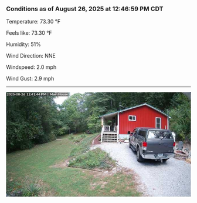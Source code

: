 ### Conditions as of August 26, 2025 at 12:46:59 PM CDT 

Temperature: 73.30 &deg;F

Feels like: 73.30 &deg;F

Humidity: 51%

Wind Direction: NNE

Windspeed: 2.0 mph

Wind Gust: 2.9 mph

---

<img src="./images/latest.jpeg"/>

